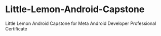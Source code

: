 # Little-Lemon-Android-Capstone
Little Lemon Android Capstone for Meta Android Developer Professional Certificate
